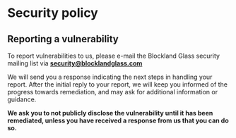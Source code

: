 # Security policy

## Reporting a vulnerability

To report vulnerabilities to us, please e-mail the Blockland Glass security mailing list via **security@blocklandglass.com**

We will send you a response indicating the next steps in handling your report. After the initial reply to your report, we will keep you informed of the progress towards remediation, and may ask for additional information or guidance.

**We ask you to not publicly disclose the vulnerability until it has been remediated, unless you have received a response from us that you can do so.**
